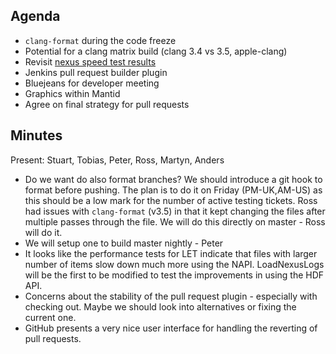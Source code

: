 Agenda
------
* `clang-format` during the code freeze
* Potential for a clang matrix build (clang 3.4 vs 3.5, apple-clang)
* Revisit [nexus speed test results](https://github.com/OwenArnold/hdf5_vs_nexus/blob/master/read_results.md)
* Jenkins pull request builder plugin
* Bluejeans for developer meeting
* Graphics within Mantid
* Agree on final strategy for pull requests

Minutes
-------
Present: Stuart, Tobias, Peter, Ross, Martyn, Anders

* Do we want do also format branches? We should introduce a git hook to format before pushing.  The plan is to do it on Friday (PM-UK,AM-US) as this should be a low mark for the number of active testing tickets.  Ross had issues with `clang-format` (v3.5) in that it kept changing the files after multiple passes through the file. We will do this directly on master - Ross will do it.
* We will setup one to build master nightly - Peter
* It looks like the performance tests for LET indicate that files with larger number of items slow down much more using the NAPI.  LoadNexusLogs will be the first to be modified to test the improvements in using the HDF API.
* Concerns about the stability of the pull request plugin - especially with checking out.  Maybe we should look into alternatives or fixing the current one.
* GitHub presents a very nice user interface for handling the reverting of pull requests.  
